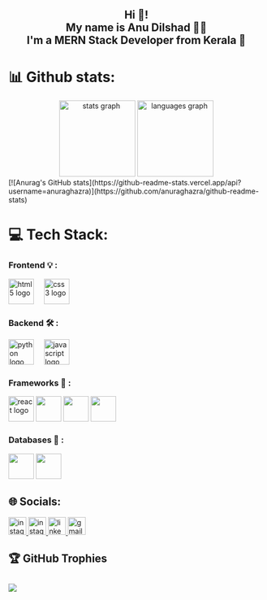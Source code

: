 <h2 align="center">Hi 👋! <br>
  My name is Anu Dilshad 👨‍💻 <br>
  I'm a MERN Stack Developer from Kerala 🌴</h2>

  # 📊 Github stats:

  <div align="center">
  <img src="https://github-readme-stats.vercel.app/api?username=4nuu&hide_title=false&hide_rank=false&show_icons=true&include_all_commits=true&count_private=true&disable_animations=false&theme=dracula&locale=en&hide_border=false" height="150" alt="stats graph"  />
  <img src="https://github-readme-stats.vercel.app/api/top-langs?username=4nuu&locale=en&hide_title=false&layout=compact&card_width=320&langs_count=5&theme=dracula&hide_border=false" height="150" alt="languages graph" />
   
</div>
[![Anurag's GitHub stats](https://github-readme-stats.vercel.app/api?username=anuraghazra)](https://github.com/anuraghazra/github-readme-stats)

# 💻 Tech Stack:

### Frontend 💡 :
 <p>
  <img src="https://cdn.jsdelivr.net/gh/devicons/devicon/icons/html5/html5-original.svg" height="50" style="display:inline-block;" alt="html5 logo"  />
  <img width="12" /> <img src="https://cdn.jsdelivr.net/gh/devicons/devicon/icons/css3/css3-original.svg" style="display:inline-block;" height="50" alt="css3 logo"  />
  <img width="12" />
  </p>
  
### Backend 🛠️ :
<p>
  <img src="https://cdn.jsdelivr.net/gh/devicons/devicon/icons/python/python-original.svg" style="display:inline-block;" height="50" alt="python logo"  />
  <img width="12" />
  <img src="https://cdn.jsdelivr.net/gh/devicons/devicon/icons/javascript/javascript-original.svg" style="display:inline-block;" height="50" alt="javascript logo"  />
  <img width="12" />
  </p>
  
### Frameworks 🧬 :
<p>
  <img src="https://cdn.jsdelivr.net/gh/devicons/devicon/icons/react/react-original.svg" height="50" alt="react logo"  />
  <img src="https://cdn.jsdelivr.net/gh/devicons/devicon@latest/icons/express/express-original-wordmark.svg" height="50" />      
  <img src="https://cdn.jsdelivr.net/gh/devicons/devicon@latest/icons/nodejs/nodejs-original-wordmark.svg" height="50"  />
     <img src="https://cdn.jsdelivr.net/gh/devicons/devicon@latest/icons/django/django-plain.svg" height="50" />
</p>

### Databases 💾 :
  <p>
     <img src="https://cdn.jsdelivr.net/gh/devicons/devicon@latest/icons/mongodb/mongodb-plain-wordmark.svg" height="50" />
      <img src="https://cdn.jsdelivr.net/gh/devicons/devicon@latest/icons/mysql/mysql-plain-wordmark.svg" height="50" />
          
  </p>

## 🌐 Socials:
<a href="https://tx.me/AID_3N">  <img src="https://img.shields.io/static/v1?message=Telegram&logo=telegram&label=&color=24A1DE&logoColor=white&labelColor=&style=for-the-badge" height="35" alt="instagram logo"  /> 
<a href="https://instagram.com/anu_.dx"> <img src="https://img.shields.io/static/v1?message=Instagram&logo=instagram&label=&color=E4405F&logoColor=white&labelColor=&style=for-the-badge" height="35" alt="instagram logo"  /> </a>
<a href="https://www.linkedin.com/in/anu-dilshad/"> <img src="https://img.shields.io/static/v1?message=LinkedIn&logo=linkedin&label=&color=0077B5&logoColor=white&labelColor=&style=for-the-badge" height="35" alt="linkedin logo"  /> </a>
<a href="mailto:anudilshad5456@gmail.com">
<img src="https://img.shields.io/static/v1?message=Gmail&logo=gmail&label=&color=D14836&logoColor=white&labelColor=&style=for-the-badge" height="35" alt="gmail logo"  />  </a>

## 🏆 GitHub Trophies
![](https://github-profile-trophy.vercel.app/?username=4nuu&theme=radical&no-frame=false&no-bg=true&margin-w=5)
---
